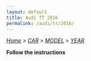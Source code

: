 ```yaml
---
layout: default
title: Audi TT 2016
permalink: /audi/tt/2016/
---
```

[*Home*](/) > [*CAR*](/car/) > [*MODEL*](/car/model/) > [*YEAR*](/car/model/year/)

**Follow the instructions**